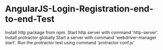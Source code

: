 # AngularJS-Login-Registration-end-to-end-Test
Install http package from npm.
Start http server with command 'http-server'.
Install protractor globally 
Start a server with command 'webdriver-manager start'.
Run the protractor test using command 
'protractor conf.js'
